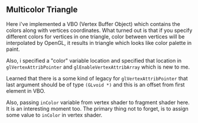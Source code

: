 ## Multicolor Triangle

Here i've implemented a VBO (Vertex Buffer Object) which contains the colors
along with vertices coordinates. What turned out is that if you specify
different colors for vertices in one triangle, color between vertices will be
interpolated by OpenGL, it results in triangle which looks like color palette in
paint.

Also, i specified a "color" variable location and specified that location in
`glVertexAttribPointer` and `glEnableVertexAttribArray` which is new to me.

Learned that there is a some kind of legacy for `glVertexAttribPointer` that
last argument should be of type `(GLvoid *)` and this is an offset from first
element in VBO.

Also, passing `inColor` variable from vertex shader to fragment shader here. It
is an interesting moment too. The primary thing not to forget, is to assign some
value to `inColor` in vertex shader.
